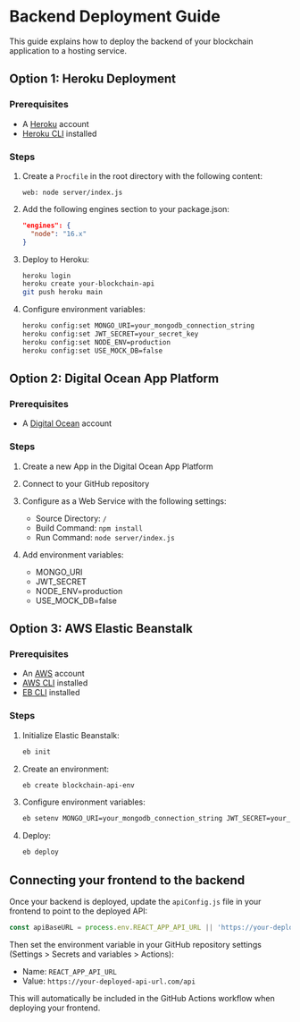 # Backend Deployment Guide

This guide explains how to deploy the backend of your blockchain application to a hosting service.

## Option 1: Heroku Deployment

### Prerequisites
- A [Heroku](https://heroku.com) account
- [Heroku CLI](https://devcenter.heroku.com/articles/heroku-cli) installed

### Steps

1. Create a `Procfile` in the root directory with the following content:
   ```
   web: node server/index.js
   ```

2. Add the following engines section to your package.json:
   ```json
   "engines": {
     "node": "16.x"
   }
   ```

3. Deploy to Heroku:
   ```bash
   heroku login
   heroku create your-blockchain-api
   git push heroku main
   ```

4. Configure environment variables:
   ```bash
   heroku config:set MONGO_URI=your_mongodb_connection_string
   heroku config:set JWT_SECRET=your_secret_key
   heroku config:set NODE_ENV=production
   heroku config:set USE_MOCK_DB=false
   ```

## Option 2: Digital Ocean App Platform

### Prerequisites
- A [Digital Ocean](https://www.digitalocean.com/) account

### Steps

1. Create a new App in the Digital Ocean App Platform
2. Connect to your GitHub repository
3. Configure as a Web Service with the following settings:
   - Source Directory: `/`
   - Build Command: `npm install`
   - Run Command: `node server/index.js`

4. Add environment variables:
   - MONGO_URI
   - JWT_SECRET
   - NODE_ENV=production
   - USE_MOCK_DB=false

## Option 3: AWS Elastic Beanstalk

### Prerequisites
- An [AWS](https://aws.amazon.com/) account
- [AWS CLI](https://aws.amazon.com/cli/) installed
- [EB CLI](https://docs.aws.amazon.com/elasticbeanstalk/latest/dg/eb-cli3-install.html) installed

### Steps

1. Initialize Elastic Beanstalk:
   ```bash
   eb init
   ```

2. Create an environment:
   ```bash
   eb create blockchain-api-env
   ```

3. Configure environment variables:
   ```bash
   eb setenv MONGO_URI=your_mongodb_connection_string JWT_SECRET=your_secret_key NODE_ENV=production USE_MOCK_DB=false
   ```

4. Deploy:
   ```bash
   eb deploy
   ```

## Connecting your frontend to the backend

Once your backend is deployed, update the `apiConfig.js` file in your frontend to point to the deployed API:

```javascript
const apiBaseURL = process.env.REACT_APP_API_URL || 'https://your-deployed-api-url.com/api';
```

Then set the environment variable in your GitHub repository settings (Settings > Secrets and variables > Actions):

- Name: `REACT_APP_API_URL`
- Value: `https://your-deployed-api-url.com/api`

This will automatically be included in the GitHub Actions workflow when deploying your frontend.
